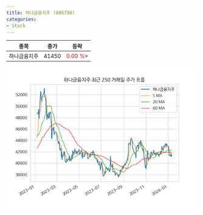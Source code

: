 ```yaml
---
title: 하나금융지주 (086790)
categories:
- Stock
---
```


|종목|종가|등락|
|----|----|----|
|하나금융지주|41450|<span style="color: red">0.00 %</span>>|

<!-- more -->

![086790](/assets/images/stock/086790.png)